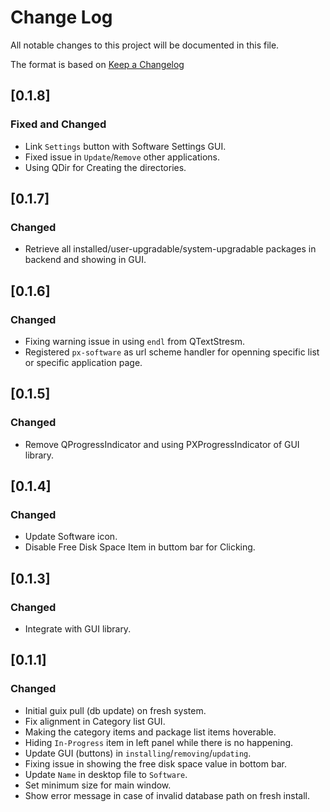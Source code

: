 # Change Log

All notable changes to this project will be documented in this file.

The format is based on [Keep a Changelog](http://keepachangelog.com/)


## [0.1.8]
### Fixed and Changed

 - Link `Settings` button with Software Settings GUI.
 - Fixed issue in `Update`/`Remove` other applications.
 - Using QDir for Creating the directories.


## [0.1.7]
### Changed

 - Retrieve all installed/user-upgradable/system-upgradable packages in backend and showing in GUI.


## [0.1.6]
### Changed

 - Fixing warning issue in using `endl` from QTextStresm.
 - Registered `px-software` as url scheme handler for openning specific list or specific application page. 


## [0.1.5]
### Changed

 - Remove QProgressIndicator and using PXProgressIndicator of GUI library.


## [0.1.4]
### Changed

 - Update Software icon.
 - Disable Free Disk Space Item in buttom bar for Clicking.


## [0.1.3]
### Changed

 - Integrate with GUI library.


## [0.1.1]
### Changed

 - Initial guix pull (db update) on fresh system.
 - Fix alignment in Category list GUI.
 - Making the category items and package list items hoverable.
 - Hiding `In-Progress` item in left panel while there is no happening.
 - Update GUI (buttons) in `installing`/`removing`/`updating`.
 - Fixing issue in showing the free disk space value in bottom bar.
 - Update `Name` in desktop file to `Software`.
 - Set minimum size for main window.
 - Show error message in case of invalid database path on fresh install.
 

 
